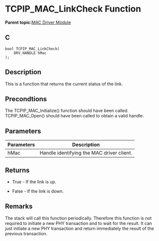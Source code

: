 # TCPIP\_MAC\_LinkCheck Function

**Parent topic:**[MAC Driver Module](GUID-0C1AF471-66D4-472F-84AF-212E9E18B21D.md)

## C

```
bool TCPIP_MAC_LinkCheck(
    DRV_HANDLE hMac
);
```

## Description

This is a function that returns the current status of the link.

## Precondtions

The TCPIP\_MAC\_Initialize\(\) function should have been called. TCPIP\_MAC\_Open\(\) should have been called to obtain a valid handle.

## Parameters

|Parameters|Description|
|----------|-----------|
|hMac|Handle identifying the MAC driver client.|

## Returns

-   True - If the link is up.

-   False - If the link is down.


## Remarks

The stack will call this function periodically. Therefore this function is not required to initiate a new PHY transaction and to wait for the result. It can just initiate a new PHY transaction and return immediately the result of the previous transaction.

